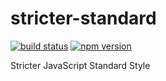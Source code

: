 # stricter-standard

[![build status](https://img.shields.io/github/actions/workflow/status/bergos/stricter-standard/test.yaml?branch=master)](https://github.com/bergos/stricter-standard/actions/workflows/test.yaml)
[![npm version](https://img.shields.io/npm/v/stricter-standard.svg)](https://www.npmjs.com/package/stricter-standard)

Stricter JavaScript Standard Style
